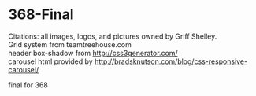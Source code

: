 368-Final
=========
Citations:
all images, logos, and pictures owned by Griff Shelley.
<br>
Grid system from teamtreehouse.com
<br>
header box-shadow from http://css3generator.com/
<br>
carousel html provided by http://bradsknutson.com/blog/css-responsive-carousel/

final for 368
